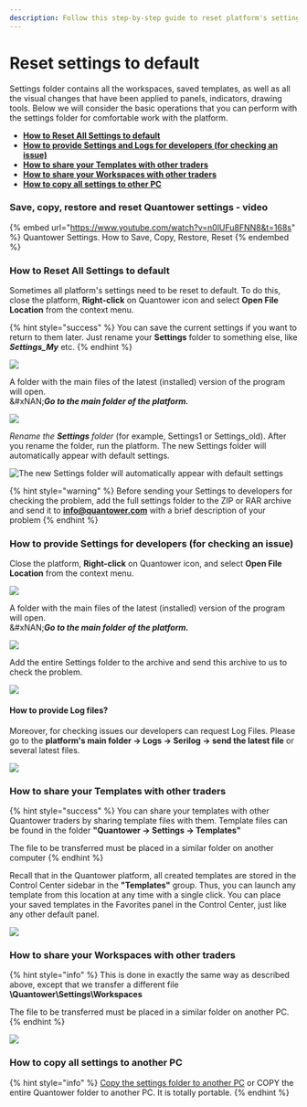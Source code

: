 ```yaml
---
description: Follow this step-by-step guide to reset platform's settings to default
---
```


# Reset settings to default

Settings folder contains all the workspaces, saved templates, as well as all the visual changes that have been applied to panels, indicators, drawing tools. Below we will consider the basic operations that you can perform with the settings folder for comfortable work with the platform.

* [**How to Reset All Settings to default**](reset-settings-to-default.md#how-to-reset-all-settings-to-default)
* [**How to provide Settings and Logs for developers (for checking an issue)**](reset-settings-to-default.md#how-to-provide-settings-for-developers-for-checking-an-issue)
* [**How to share your Templates with other traders**](reset-settings-to-default.md#how-to-share-your-templates-with-other-traders)
* [**How to share your  Workspaces with other traders**](reset-settings-to-default.md#how-to-share-your-workspaces-with-other-traders)
* [**How to copy all settings to other PC**](reset-settings-to-default.md#how-to-copy-all-settings-to-other-pc)

### **Save, copy, restore and reset Quantower settings - video**

{% embed url="https://www.youtube.com/watch?v=n0lUFu8FNN8&t=168s" %}
Quantower Settings. How to Save, Copy, Restore, Reset
{% endembed %}

### How to Reset All Settings to default

Sometimes all platform's settings need to be reset to default. To do this, close the platform, **Right-click** on Quantower icon and select **Open File Location** from the context menu.

{% hint style="success" %}
You can save the current settings if you want to return to them later. Just rename your **Settings** folder to something else, like _**Settings\_My**_ etc.
{% endhint %}

![](../.gitbook/assets/screenshot_39.png)

A folder with the main files of the latest (installed) version of the program will open. \
&#xNAN;_**Go to the main folder of the platform.**_

![](../.gitbook/assets/screenshot_40.png)

_Rename the **Settings** folder_ (for example, Settings1 or Settings\_old). After you rename the folder, run the platform. The new Settings folder will automatically appear with default settings.

![The new Settings folder will automatically appear with default settings](../.gitbook/assets/settings-folder.gif)

{% hint style="warning" %}
Before sending your Settings to developers for checking the problem, add the full settings folder to the ZIP or RAR archive and send it to **info@quantower.com** with a brief description of your problem
{% endhint %}

### How to provide Settings for developers (for checking an issue)

Close the platform, **Right-click** on Quantower icon, and select **Open File Location** from the context menu.

![](../.gitbook/assets/screenshot_39.png)

A folder with the main files of the latest (installed) version of the program will open.\
&#xNAN;_**Go to the main folder of the platform.**_

![](../.gitbook/assets/screenshot_40.png)

Add the entire Settings folder to the archive and send this archive to us to check the problem.

![](<../.gitbook/assets/image (265).png>)

#### How to provide Log files?

Moreover, for checking issues our developers can request Log Files. Please go to the **platform's main folder -> Logs -> Serilog -> send the latest file** or several latest files.&#x20;

![](<../.gitbook/assets/image (267).png>)

### How to share your Templates with other traders

{% hint style="success" %}
You can share your templates with other Quantower traders by sharing template files with them. Template files can be found in the folder **"Quantower -> Settings -> Templates"**

The file to be transferred must be placed in a similar folder on another computer
{% endhint %}

Recall that in the Quantower platform, all created templates are stored in the Control Center sidebar in the **"Templates"** group. Thus, you can launch any template from this location at any time with a single click. You can place your saved templates in the Favorites panel in the Control Center, just like any other default panel.

![](<../.gitbook/assets/image (313).png>)

### How to share your Workspaces with other traders

{% hint style="info" %}
This is done in exactly the same way as described above, except that we transfer a different file **\Quantower\Settings\Workspaces**

The file to be transferred must be placed in a similar folder on another PC.
{% endhint %}

![](<../.gitbook/assets/image (311).png>)

### How to copy all settings to another PC

{% hint style="info" %}
[Copy the settings folder to another PC](reset-settings-to-default.md#how-to-provide-settings-for-developers-for-checking-an-issue) or COPY the entire Quantower folder to another PC. It is totally portable.
{% endhint %}





